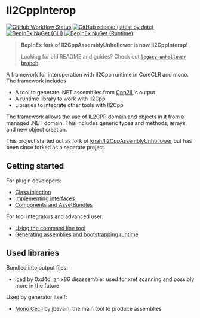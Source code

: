 # Il2CppInterop

[![GitHub Workflow Status](https://img.shields.io/github/workflow/status/BepInEx/Il2CppInterop/.NET)](https://github.com/BepInEx/Il2CppInterop/actions/workflows/dotnet.yml)
[![GitHub release (latest by date)](https://img.shields.io/github/v/release/BepInEx/Il2CppInterop)](https://github.com/BepInEx/Il2CppInterop/releases)
[![BepInEx NuGet (CLI)](https://img.shields.io/badge/NuGet-CLI-brightgreen)](https://nuget.bepinex.dev/packages/Il2CppInterop.CLI)
[![BepInEx NuGet (Runtime)](https://img.shields.io/badge/NuGet-Runtime-brightgreen)](https://nuget.bepinex.dev/packages/Il2CppInterop.Runtime)

> **BepInEx fork of Il2CppAssemblyUnhollower is now Il2CppInterop!**
>
> Looking for old README and guides? Check out [`legacy-unhollower` branch](https://github.com/BepInEx/Il2CppInterop/tree/legacy-unhollower).

A framework for interoperation with Il2Cpp runtime in CoreCLR and mono. The framework includes

* A tool to generate .NET assemblies from [Cpp2IL](https://github.com/SamboyCoding/Cpp2IL)'s output
* A runtime library to work with Il2Cpp
* Libraries to integrate other tools with Il2Cpp

The framework allows the use of IL2CPP domain and objects in it from a managed .NET domain.
This includes generic types and methods, arrays, and new object creation.

This project started out as fork of [knah/Il2CppAssemblyUnhollower](https://github.com/knah/Il2CppAssemblyUnhollower)
but has been since forked as a separate project.

## Getting started

For plugin developers:

* [Class injection](Documentation/Class-Injection.md)
* [Implementing interfaces](Documentation/Implementing-Interfaces.md)
* [Components and AssetBundles](Documentation/Injected-Components-In-Asset-Bundles.md)

For tool integrators and advanced user:

* [Using the command line tool](Documentation/Command-Line-Usage.md)
* [Generating assemblies and bootstrapping runtime](Documentation/Integration-API.md)


## Used libraries

Bundled into output files:

* [iced](https://github.com/0xd4d/iced) by 0xd4d, an x86 disassembler used for xref scanning and possibly more in the
  future

Used by generator itself:

* [Mono.Cecil](https://github.com/jbevain/cecil) by jbevain, the main tool to produce assemblies
